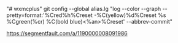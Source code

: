 "# wxmcplus" 
git config --global alias.lg "log --color --graph --pretty=format:'%Cred%h%Creset -%C(yellow)%d%Creset %s
 %Cgreen(%cr) %C(bold blue)<%an>%Creset' --abbrev-commit"

 https://segmentfault.com/a/1190000008091986